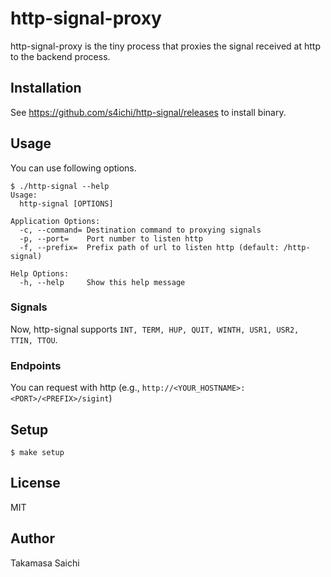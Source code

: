 # http-signal-proxy

http-signal-proxy is the tiny process that proxies the signal received at http to the backend process.

## Installation
See https://github.com/s4ichi/http-signal/releases to install binary.

## Usage

You can use following options.

```console
$ ./http-signal --help
Usage:
  http-signal [OPTIONS]

Application Options:
  -c, --command= Destination command to proxying signals
  -p, --port=    Port number to listen http
  -f, --prefix=  Prefix path of url to listen http (default: /http-signal)

Help Options:
  -h, --help     Show this help message
```

### Signals
Now, http-signal supports `INT, TERM, HUP, QUIT, WINTH, USR1, USR2, TTIN, TTOU`.

### Endpoints
You can request with http (e.g., `http://<YOUR_HOSTNAME>:<PORT>/<PREFIX>/sigint`)

## Setup

```console
$ make setup
```

## License
MIT

## Author
Takamasa Saichi

